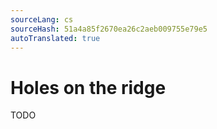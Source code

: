 ```yaml
---
sourceLang: cs
sourceHash: 51a4a85f2670ea26c2aeb009755e79e5
autoTranslated: true
---
```



# Holes on the ridge

TODO
